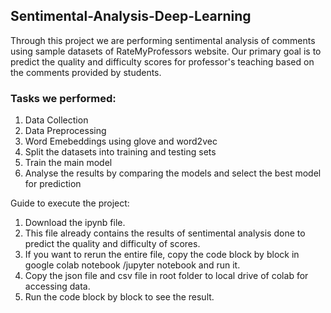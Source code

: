 ## Sentimental-Analysis-Deep-Learning

Through this project we are performing sentimental analysis of comments using sample datasets of RateMyProfessors website. Our primary goal is to predict the quality and difficulty scores for professor's teaching based on the comments provided by students.

### Tasks we performed:
1. Data Collection
2. Data Preprocessing
3. Word Emebeddings using glove and word2vec
4. Split the datasets into training and testing sets
5. Train the main model
6. Analyse the results by comparing the models and select the best model for prediction

Guide to execute the project: 

1. Download the ipynb file.
2. This file already contains the results of sentimental analysis done to predict the quality and difficulty of scores.
3. If you want to rerun the entire file, copy the code block by block in google colab notebook /jupyter notebook and run it.
4. Copy the json file and csv file in root folder to local drive of colab for accessing data.
5. Run the code block by block to see the result.


